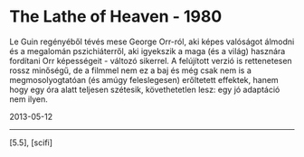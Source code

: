 # The Lathe of Heaven - 1980

Le Guin regényéből tévés mese George Orr-ról, aki képes valóságot álmodni és a megalomán pszichiáterről, aki igyekszik a maga (és a világ) hasznára fordítani Orr képességeit - változó sikerrel. A felújított verzió is rettenetesen rossz minőségű, de a filmmel nem ez a baj és még csak nem is a megmosolyogtatóan (és amúgy feleslegesen) erőltetett effektek, hanem hogy egy óra alatt teljesen szétesik, követhetetlen lesz: egy jó adaptáció nem ilyen.

2013-05-12 

----

[5.5], [scifi]